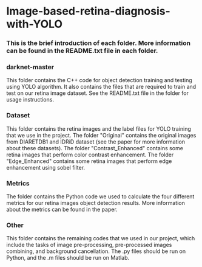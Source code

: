 # Image-based-retina-diagnosis-with-YOLO

### This is the brief introduction of each folder. More information can be found in the README.txt file in each folder.

### darknet-master
This folder contains the C++ code for object detection training and testing using YOLO algorithm. It also contains the files that are required to train and test on our retina image dataset. See the README.txt file in the folder for usage instructions.

### Dataset
This folder contains the retina images and the label files for YOLO training that we use in the project. The folder "Original" contains the original images from DIARETDB1 and IDRiD dataset (see the paper for more information about these datasets). The folder "Contrast_Enhanced" contains some retina images that perform color contrast enhancement. The folder "Edge_Enhanced" contains some retina images that perform edge enhancement using sobel filter.

### Metrics
The folder contains the Python code we used to calculate the four different metrics for our retina images object detection results. More information about the metrics can be found in the paper.

### Other
This folder contains the remaining codes that we used in our project, which include the tasks of image pre-processing, pre-processed images combining, and background cancellation. The .py files should be run on Python, and the .m files should be run on Matlab.
